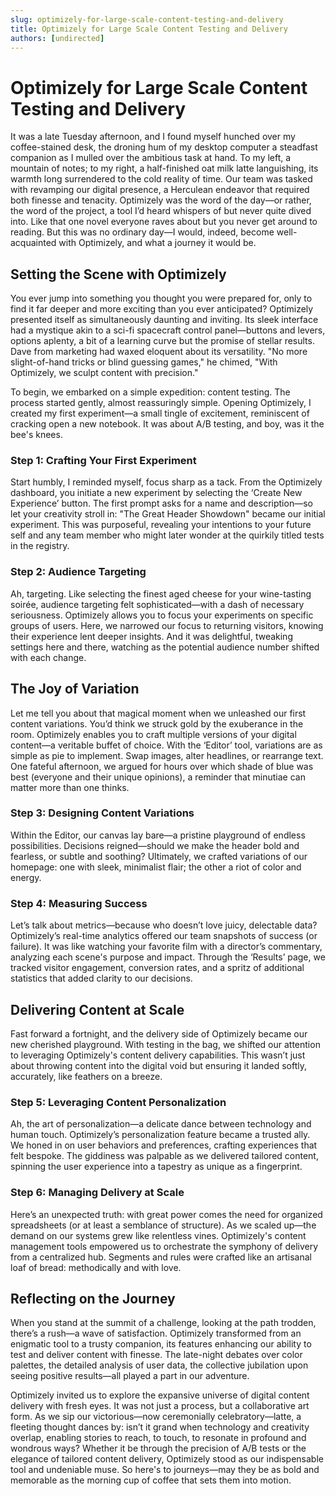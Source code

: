 ```yaml
---
slug: optimizely-for-large-scale-content-testing-and-delivery
title: Optimizely for Large Scale Content Testing and Delivery
authors: [undirected]
---
```



# Optimizely for Large Scale Content Testing and Delivery

It was a late Tuesday afternoon, and I found myself hunched over my coffee-stained desk, the droning hum of my desktop computer a steadfast companion as I mulled over the ambitious task at hand. To my left, a mountain of notes; to my right, a half-finished oat milk latte languishing, its warmth long surrendered to the cold reality of time. Our team was tasked with revamping our digital presence, a Herculean endeavor that required both finesse and tenacity. Optimizely was the word of the day—or rather, the word of the project, a tool I’d heard whispers of but never quite dived into. Like that one novel everyone raves about but you never get around to reading. But this was no ordinary day—I would, indeed, become well-acquainted with Optimizely, and what a journey it would be.

## Setting the Scene with Optimizely

You ever jump into something you thought you were prepared for, only to find it far deeper and more exciting than you ever anticipated? Optimizely presented itself as simultaneously daunting and inviting. Its sleek interface had a mystique akin to a sci-fi spacecraft control panel—buttons and levers, options aplenty, a bit of a learning curve but the promise of stellar results. Dave from marketing had waxed eloquent about its versatility. "No more slight-of-hand tricks or blind guessing games," he chimed, "With Optimizely, we sculpt content with precision."

To begin, we embarked on a simple expedition: content testing. The process started gently, almost reassuringly simple. Opening Optimizely, I created my first experiment—a small tingle of excitement, reminiscent of cracking open a new notebook. It was about A/B testing, and boy, was it the bee's knees.

### Step 1: Crafting Your First Experiment

Start humbly, I reminded myself, focus sharp as a tack. From the Optimizely dashboard, you initiate a new experiment by selecting the ‘Create New Experience’ button. The first prompt asks for a name and description—so let your creativity stroll in: "The Great Header Showdown" became our initial experiment. This was purposeful, revealing your intentions to your future self and any team member who might later wonder at the quirkily titled tests in the registry.

### Step 2: Audience Targeting

Ah, targeting. Like selecting the finest aged cheese for your wine-tasting soirée, audience targeting felt sophisticated—with a dash of necessary seriousness. Optimizely allows you to focus your experiments on specific groups of users. Here, we narrowed our focus to returning visitors, knowing their experience lent deeper insights. And it was delightful, tweaking settings here and there, watching as the potential audience number shifted with each change.

## The Joy of Variation

Let me tell you about that magical moment when we unleashed our first content variations. You’d think we struck gold by the exuberance in the room. Optimizely enables you to craft multiple versions of your digital content—a veritable buffet of choice. With the ‘Editor’ tool, variations are as simple as pie to implement. Swap images, alter headlines, or rearrange text. One fateful afternoon, we argued for hours over which shade of blue was best (everyone and their unique opinions), a reminder that minutiae can matter more than one thinks.

### Step 3: Designing Content Variations

Within the Editor, our canvas lay bare—a pristine playground of endless possibilities. Decisions reigned—should we make the header bold and fearless, or subtle and soothing? Ultimately, we crafted variations of our homepage: one with sleek, minimalist flair; the other a riot of color and energy. 

### Step 4: Measuring Success

Let’s talk about metrics—because who doesn’t love juicy, delectable data? Optimizely’s real-time analytics offered our team snapshots of success (or failure). It was like watching your favorite film with a director’s commentary, analyzing each scene's purpose and impact. Through the ‘Results’ page, we tracked visitor engagement, conversion rates, and a spritz of additional statistics that added clarity to our decisions. 

## Delivering Content at Scale

Fast forward a fortnight, and the delivery side of Optimizely became our new cherished playground. With testing in the bag, we shifted our attention to leveraging Optimizely's content delivery capabilities. This wasn’t just about throwing content into the digital void but ensuring it landed softly, accurately, like feathers on a breeze.

### Step 5: Leveraging Content Personalization

Ah, the art of personalization—a delicate dance between technology and human touch. Optimizely’s personalization feature became a trusted ally. We honed in on user behaviors and preferences, crafting experiences that felt bespoke. The giddiness was palpable as we delivered tailored content, spinning the user experience into a tapestry as unique as a fingerprint.

### Step 6: Managing Delivery at Scale

Here’s an unexpected truth: with great power comes the need for organized spreadsheets (or at least a semblance of structure). As we scaled up—the demand on our systems grew like relentless vines. Optimizely's content management tools empowered us to orchestrate the symphony of delivery from a centralized hub. Segments and rules were crafted like an artisanal loaf of bread: methodically and with love.

## Reflecting on the Journey

When you stand at the summit of a challenge, looking at the path trodden, there’s a rush—a wave of satisfaction. Optimizely transformed from an enigmatic tool to a trusty companion, its features enhancing our ability to test and deliver content with finesse. The late-night debates over color palettes, the detailed analysis of user data, the collective jubilation upon seeing positive results—all played a part in our adventure.

Optimizely invited us to explore the expansive universe of digital content delivery with fresh eyes. It was not just a process, but a collaborative art form. As we sip our victorious—now ceremonially celebratory—latte, a fleeting thought dances by: isn’t it grand when technology and creativity overlap, enabling stories to reach, to touch, to resonate in profound and wondrous ways? Whether it be through the precision of A/B tests or the elegance of tailored content delivery, Optimizely stood as our indispensable tool and undeniable muse. So here's to journeys—may they be as bold and memorable as the morning cup of coffee that sets them into motion.